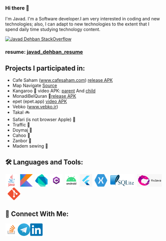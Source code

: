 ### Hi there 👋
I'm Javad. I'm a Software developer.I am very interested in coding and new technologies; also, I can adapt to new technologies to the extent that I spend daily time studying technology content.

<!--    <a href="https://stackexchange.com/users/11246800/javad-dehban"><img src="https://stackexchange.com/users/flair/11246800.png" width="208" height="58" alt="profile for Javad Dehban on Stack Exchange, a network of free, community-driven Q&amp;A sites" title="profile for Javad Dehban on Stack Exchange, a network of free, community-driven Q&amp;A sites" /></a> -->
   [![Javad Dehban StackOverflow](https://github-readme-stackoverflow.vercel.app/?userID=13600868&theme=dark)](https://stackoverflow.com/users/13600868/javad-dehban)

### resume: [javad_dehban_resume](https://github.com/javaddehban/javaddehban/raw/master/javad_dehban_resume.pdf)
 

## Projects I participated in:
- Cafe Saham (www.cafesaham.com) [release APK](https://cafebazaar.ir/app/com.cafesaham.android?l=en)
- Map Navigate [Source](https://github.com/javaddehban/Navigation_Neshan)
- Kangaroo 🦘 video APK: [parent](https://drive.google.com/file/d/1TlZMpRCrSRbWt0jJ3XONjxufJBMLnNJL/view?usp=sharingvideo) And [child](https://drive.google.com/file/d/12YGwwv0pqc4B_UFeS7UTbM29FLzYlKVX/view?usp=sharing)
- MonadiBelQuran 📿[release APK](https://cafebazaar.ir/app/quran.elm.karevan.belquran?l=en)
- epet (epet.app) [video APK](https://drive.google.com/file/d/1h4MJNDVMxXmwrbgYS2wCXYmnfeUpoBI0/view?usp=sharing)
- Vebko (www.vebko.ir)
- Takal 🚲 
- Safari (is not browser Apple) 🚗
- Traffic 🚖
- Doymaj 🍔 
- Cahoo 🌿
- Zanbor 🐝
- Madem sewing 🧵
## :hammer_and_wrench: Languages and Tools:
<div>
  <img src="https://github.com/devicons/devicon/blob/master/icons/java/java-original-wordmark.svg" title="Java" alt="Java" width="40" height="40"/>&nbsp;
  <img src="https://github.com/javaddehban/javaddehban/blob/master/icon/Kotlin.png" title="Java" alt="Java" width="40" height="40"/>&nbsp;
  <img src="https://github.com/javaddehban/javaddehban/blob/master/icon/dart.png" title="Java" alt="Java" width="40" height="40"/>&nbsp;
  <img src="https://github.com/javaddehban/javaddehban/blob/master/icon/Csharp.png" title="Java" alt="Java" width="40" height="40"/>&nbsp;
  <img src="https://github.com/javaddehban/javaddehban/blob/master/icon/Android.png" title="Java" alt="Java" width="40" height="40"/>&nbsp;
  <img src="https://github.com/javaddehban/javaddehban/blob/master/icon/flutter.jpg" title="Java" alt="Java" width="40" height="40"/>&nbsp;
  <img src="https://github.com/javaddehban/javaddehban/blob/master/icon/xamarin.png" title="Java" alt="Java" width="40" height="40"/>&nbsp;
  <img src="https://github.com/javaddehban/javaddehban/blob/master/icon/SQLite.png" title="Java" alt="Java" width="80" height="40"/>&nbsp;
  <img src="https://github.com/javaddehban/javaddehban/blob/master/icon/rx_java.png" title="Java" alt="Java" width="80" height="40"/>&nbsp;
  <img src="https://github.com/javaddehban/javaddehban/blob/master/icon/Git.png" title="Java" alt="Java" width="40" height="40"/>&nbsp;
</div>

## :handshake: Connect With Me:
<div>
<a href="https://stackoverflow.com/users/13600868/javad-dehban"><img align="left" src="https://github.com/javaddehban/javaddehban/blob/master/icon/Stack.png" alt="icon | StackOverFlow" width="40px"/></a>
 
 <a href="https://t.me/javaddehban"><img align="left" src="https://github.com/javaddehban/javaddehban/blob/master/icon/telegram.png" alt="icon | LinkedIn" width="40px"/></a>
 
 <a href="https://www.linkedin.com/in/javad-dehban-b96294153"><img align="left" src="https://github.com/javaddehban/javaddehban/blob/master/icon/LinkedIn.png" alt="icon | LinkedIn" width="40px"/></a>
 </div>
 
